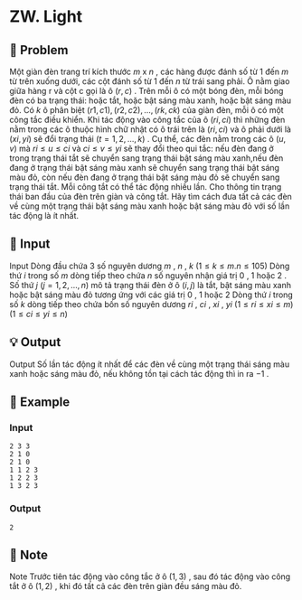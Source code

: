 # ZW. Light

## 📖 Problem

Một giàn đèn trang trí kích thước
$m$
x
$n$
, các hàng được đánh số từ
$1$
đến
$m$
từ trên xuống dưới, các cột đánh số từ
$1$
đến
$n$
từ trái sang phải. Ô nằm giao giữa hàng r và cột c gọi là ô
$(r,c)$
.
Trên mỗi ô có một bóng đèn, mỗi bóng đèn có ba trạng thái: hoặc tắt, hoặc bật sáng màu xanh, hoặc bật sáng màu đỏ. Có
$k$
ô phân biệt
$(r1,c1), (r2,c2), ..., (rk,ck)$
của giàn đèn, mỗi ô có một công tắc điều khiển. Khi tác động vào công tắc của ô
$(ri,ci)$
thì những đèn nằm trong các ô thuộc hình chữ nhật có ô trái trên là
$(ri,ci)$
và ô phải dưới là
$(xi,yi)$
sẽ đổi trạng thái
$(t= 1, 2, ...,k)$
. Cụ thể, các đèn nằm trong các ô
$(u,v)$
mà
$ri≤u≤ci$
và
$ci≤v≤yi$
sẽ thay đổi theo qui tắc: nếu đèn đang ở trong trạng thái tắt sẽ chuyển sang trạng thái bật sáng màu xanh,nếu đèn đang ở trạng thái bật sáng màu xanh sẽ chuyển sang trạng thái bật sáng màu đỏ, còn nếu đèn đang ở trạng thái bật sáng màu đỏ sẽ chuyển sang trạng thái tắt. Mỗi công tắt có thể tác động nhiều lần.
Cho thông tin trạng thái ban đầu của đèn trên giàn và công tắt. Hãy tìm cách đưa tất cả các đèn về cùng một trạng thái bật sáng màu xanh hoặc bật sáng màu đỏ với số lần tác động là ít nhất.


## 🧩 Input

Input
Dòng đầu chứa
$3$
số nguyên dương
$m$
,
$n$
,
$k$
$(1 ≤k≤m.n≤ 105)$
Dòng thứ
$i$
trong số
$m$
dòng tiếp theo chứa
$n$
số nguyên nhận giá trị
$0$
,
$1$
hoặc
$2$
. Số thứ
$j$
$(j= 1, 2, ...,n)$
mô tả trạng thái đèn ở ô
$(i,j)$
là tắt, bật sáng màu xanh hoặc bật sáng màu đỏ tương ứng với các giá trị
$0$
,
$1$
hoặc
$2$
Dòng thứ
$i$
trong số
$k$
dòng tiếp theo chứa bốn số nguyên dương
$ri$
,
$ci$
,
$xi$
,
$yi$
$(1 ≤ri≤xi≤m)$
$(1 ≤ci≤yi≤n)$


## 💡 Output

Output
Số lần tác động ít nhất để các đèn về cùng một trạng thái sáng màu xanh hoặc sáng màu đỏ, nếu không tồn tại cách tác động thì in ra
$- 1$
.


## 🧠 Example

### Input

```text
2 3 3
2 1 0
2 1 0
1 1 2 3
1 2 2 3
1 3 2 3
```

### Output

```text
2
```



## 📝 Note

Note
Trước tiên tác động vào công tắc ở ô
$(1, 3)$
, sau đó tác động vào công tắt ở ô
$(1, 2)$
, khi đó tất cả các đèn trên giàn đều sáng màu đỏ.

